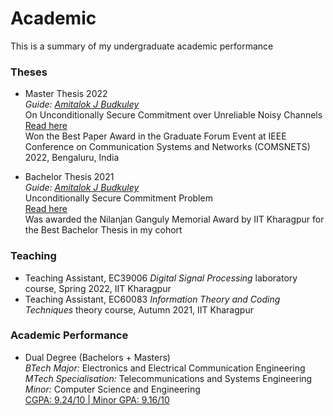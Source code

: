 # Academic
This is a summary of my undergraduate academic performance

### Theses
- Master Thesis 2022 \
_Guide: [Amitalok J Budkuley](http://www.facweb.iitkgp.ac.in/~amitalok/index.html)_ \
On Unconditionally Secure Commitment over Unreliable Noisy Channels \
[Read here](assets/files/prints/Masters_Thesis.pdf) \
[<i class="fa fa-trophy" aria-hidden="true"></i>](assets/files/certificates/COMSNETS_2022_award.pdf)  Won the Best Paper Award in the Graduate Forum Event at IEEE Conference on Communication Systems and Networks (COMSNETS) 2022, Bengaluru, India

- Bachelor Thesis 2021 \
_Guide: [Amitalok J Budkuley](http://www.facweb.iitkgp.ac.in/~amitalok/index.html)_ \
Unconditionally Secure Commitment Problem \
[Read here](assets/files/prints/Bachelor_Thesis_Manideep_17EC34003/main.pdf) \
[<i class="fa fa-trophy" aria-hidden="true"></i>](assets/files/certificates/NilanjanGanguly_Award.pdf) Was awarded the Nilanjan Ganguly Memorial Award by IIT Kharagpur for the Best Bachelor Thesis in my cohort

### Teaching
- Teaching Assistant, EC39006 _Digital Signal Processing_ laboratory course, Spring 2022, IIT Kharagpur
- Teaching Assistant, EC60083 _Information Theory and Coding Techniques_ theory course, Autumn 2021, IIT Kharagpur

### Academic Performance
- Dual Degree (Bachelors + Masters) \
_BTech Major:_ Electronics and Electrical Communication Engineering \
_MTech Specialisation:_ Telecommunications and Systems Engineering  \
_Minor:_ Computer Science and Engineering \
[CGPA: 9.24/10 | Minor GPA: 9.16/10](assets/files/Grade_Card_IIT.pdf)
